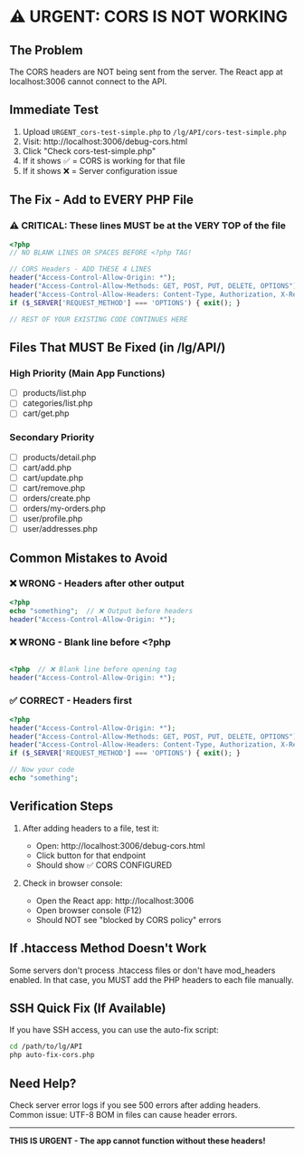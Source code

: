 # ⚠️ URGENT: CORS IS NOT WORKING

## The Problem
The CORS headers are NOT being sent from the server. The React app at localhost:3006 cannot connect to the API.

## Immediate Test
1. Upload `URGENT_cors-test-simple.php` to `/lg/API/cors-test-simple.php`
2. Visit: http://localhost:3006/debug-cors.html
3. Click "Check cors-test-simple.php"
4. If it shows ✅ = CORS is working for that file
5. If it shows ❌ = Server configuration issue

## The Fix - Add to EVERY PHP File

### ⚠️ CRITICAL: These lines MUST be at the VERY TOP of the file

```php
<?php
// NO BLANK LINES OR SPACES BEFORE <?php TAG!

// CORS Headers - ADD THESE 4 LINES
header("Access-Control-Allow-Origin: *");
header("Access-Control-Allow-Methods: GET, POST, PUT, DELETE, OPTIONS");
header("Access-Control-Allow-Headers: Content-Type, Authorization, X-Requested-With, X-Session-ID");
if ($_SERVER['REQUEST_METHOD'] === 'OPTIONS') { exit(); }

// REST OF YOUR EXISTING CODE CONTINUES HERE
```

## Files That MUST Be Fixed (in /lg/API/)

### High Priority (Main App Functions)
- [ ] products/list.php
- [ ] categories/list.php
- [ ] cart/get.php

### Secondary Priority
- [ ] products/detail.php
- [ ] cart/add.php
- [ ] cart/update.php
- [ ] cart/remove.php
- [ ] orders/create.php
- [ ] orders/my-orders.php
- [ ] user/profile.php
- [ ] user/addresses.php

## Common Mistakes to Avoid

### ❌ WRONG - Headers after other output
```php
<?php
echo "something";  // ❌ Output before headers
header("Access-Control-Allow-Origin: *");
```

### ❌ WRONG - Blank line before <?php
```php

<?php  // ❌ Blank line before opening tag
header("Access-Control-Allow-Origin: *");
```

### ✅ CORRECT - Headers first
```php
<?php
header("Access-Control-Allow-Origin: *");
header("Access-Control-Allow-Methods: GET, POST, PUT, DELETE, OPTIONS");
header("Access-Control-Allow-Headers: Content-Type, Authorization, X-Requested-With, X-Session-ID");
if ($_SERVER['REQUEST_METHOD'] === 'OPTIONS') { exit(); }

// Now your code
echo "something";
```

## Verification Steps

1. After adding headers to a file, test it:
   - Open: http://localhost:3006/debug-cors.html
   - Click button for that endpoint
   - Should show ✅ CORS CONFIGURED

2. Check in browser console:
   - Open the React app: http://localhost:3006
   - Open browser console (F12)
   - Should NOT see "blocked by CORS policy" errors

## If .htaccess Method Doesn't Work

Some servers don't process .htaccess files or don't have mod_headers enabled. 
In that case, you MUST add the PHP headers to each file manually.

## SSH Quick Fix (If Available)

If you have SSH access, you can use the auto-fix script:
```bash
cd /path/to/lg/API
php auto-fix-cors.php
```

## Need Help?

Check server error logs if you see 500 errors after adding headers.
Common issue: UTF-8 BOM in files can cause header errors.

---
**THIS IS URGENT - The app cannot function without these headers!**
